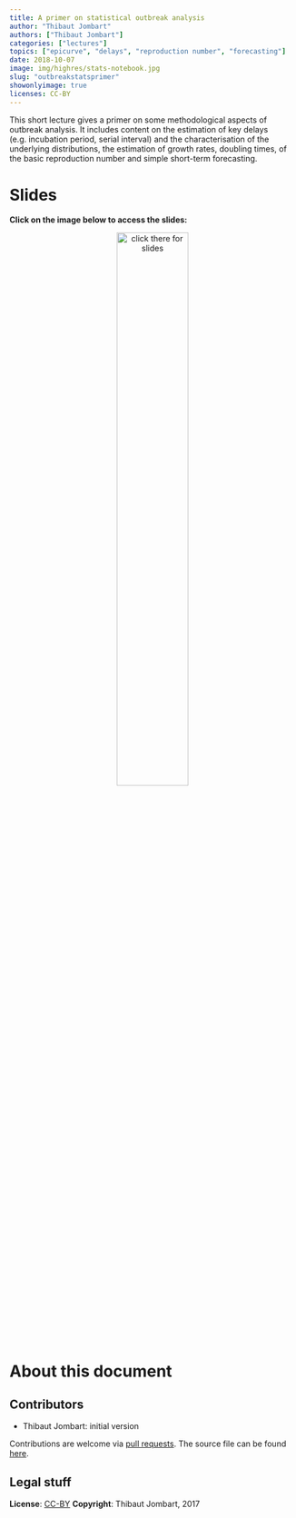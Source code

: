 ```yaml
---
title: A primer on statistical outbreak analysis
author: "Thibaut Jombart"
authors: ["Thibaut Jombart"]
categories: ["lectures"]
topics: ["epicurve", "delays", "reproduction number", "forecasting"]
date: 2018-10-07
image: img/highres/stats-notebook.jpg
slug: "outbreakstatsprimer"
showonlyimage: true
licenses: CC-BY
---
```


This short lecture gives a primer on some methodological aspects of
outbreak analysis. It includes content on the estimation of key delays
(e.g. incubation period, serial interval) and the characterisation of
the underlying distributions, the estimation of growth rates, doubling
times, of the basic reproduction number and simple short-term
forecasting.

# Slides

**Click on the image below to access the
slides:**

<center>

<a href="../../slides/outbreak-statistics/outbreak-statistics.html"><img class="gateway" src="../../img/highres/stats-notebook.jpg" width="50%" alt="click there for slides" align="middle"></a>

</center>

# About this document

## Contributors

  - Thibaut Jombart: initial version

Contributions are welcome via [pull
requests](https://github.com/reconhub/learn/pulls). The source file can
be found
[here](https://github.com/reconhub/learn/blob/master/static/slides/outbreak-statistics/outbreak-statistics.Rmd).

## Legal stuff

**License**: [CC-BY](https://creativecommons.org/licenses/by/3.0/)
**Copyright**: Thibaut Jombart, 2017
